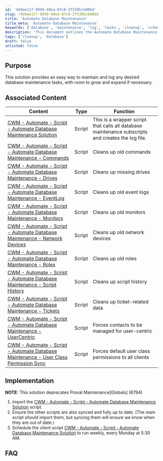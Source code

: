 ```yaml
---
id: '4b0ae11f-9850-48ea-87c8-2f538bcb80bd'
slug: /4b0ae11f-9850-48ea-87c8-2f538bcb80bd
title: 'Automate Database Maintenance'
title_meta: 'Automate Database Maintenance'
keywords: ['database', 'maintenance', 'log', 'tasks', 'cleanup', 'scheduling']
description: 'This document outlines the Automate Database Maintenance Solution, providing a comprehensive approach to maintaining and logging database tasks with the capability for future expansion. It includes associated scripts for various maintenance tasks and implementation guidelines.'
tags: ['cleanup', 'database']
draft: false
unlisted: false
---
```


## Purpose

This solution provides an easy way to maintain and log any desired database maintenance tasks, with room to grow and expand if necessary.

## Associated Content

| Content                                                                                                                                               | Type   | Function                                             |
|-------------------------------------------------------------------------------------------------------------------------------------------------------|--------|-----------------------------------------------------|
| [CWM - Automate - Script - Automate Database Maintenance Solution](/docs/6436e6f3-e161-4b64-a4bf-1177cce2f968)                               | Script | This is a wrapper script that calls all database maintenance subscripts and creates the log file. |
| [CWM - Automate - Script - Automate Database Maintenance - Commands](/docs/71d5e2dc-3c42-4c86-934d-3316e8fd0b4c)                               | Script | Cleans up old commands                              |
| [CWM - Automate - Script - Automate Database Maintenance - Drives](/docs/2e37903f-6fe2-4764-8cc9-d8e27e596ed9)                                 | Script | Cleans up missing drives                            |
| [CWM - Automate - Script - Automate Database Maintenance - EventLog](/docs/a961622e-18fd-4e0d-9f43-8c1b9f6beea3)                              | Script | Cleans up old event logs                            |
| [CWM - Automate - Script - Automate Database Maintenance - Monitors](/docs/c53e6fd7-f441-4dc6-ab31-5163d39d7d58)                               | Script | Cleans up old monitors                              |
| [CWM - Automate - Script - Automate Database Maintenance - Network Devices](/docs/09db9e10-3f2c-46f8-8071-3c6e5c09b04d)                        | Script | Cleans up old network devices                       |
| [CWM - Automate - Script - Automate Database Maintenance - Roles](/docs/1d5d4aff-3a10-4bef-8e29-5e3234a1076b)                                  | Script | Cleans up old roles                                 |
| [CWM - Automate - Script - Automate Database Maintenance - Script History](/docs/c4cc9f04-c64f-4a39-a92c-3a3a480b3300)                          | Script | Cleans up script history                            |
| [CWM - Automate - Script - Automate Database Maintenance - Tickets](/docs/a917ce08-f8ba-493e-92c0-643024a70d96)                                 | Script | Cleans up ticket-related data                       |
| [CWM - Automate - Script - Automate Database Maintenance - UserCentric](/docs/983c0f82-09ce-4570-b7dc-55dfc78678fc)                            | Script | Forces contacts to be managed for user-centric      |
| [CWM - Automate - Script - Automate Database Maintenance - User Class Permission Sync](/docs/0b85cd78-2ed9-46b0-bf7a-6204226192bb)             | Script | Forces default user class permissions to all clients |

## Implementation

**NOTE:** This solution deprecates Proval Maintenance[Globals] (6794)

1. Import the [CWM - Automate - Script - Automate Database Maintenance Solution](/docs/6436e6f3-e161-4b64-a4bf-1177cce2f968) script.
2. Ensure the other scripts are also synced and fully up to date. (The main script should import them, but syncing them will ensure we know when they are out of date.)
3. Schedule the client script [CWM - Automate - Script - Automate Database Maintenance Solution](/docs/6436e6f3-e161-4b64-a4bf-1177cce2f968) to run weekly, every Monday at 5:30 AM.

## FAQ




